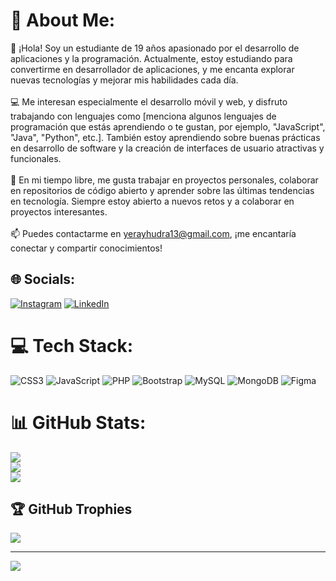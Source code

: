# 💫 About Me:
👋 ¡Hola! Soy un estudiante de 19 años apasionado por el desarrollo de aplicaciones y la programación. Actualmente, estoy estudiando para convertirme en desarrollador de aplicaciones, y me encanta explorar nuevas tecnologías y mejorar mis habilidades cada día.<br><br>💻 Me interesan especialmente el desarrollo móvil y web, y disfruto trabajando con lenguajes como [menciona algunos lenguajes de programación que estás aprendiendo o te gustan, por ejemplo, "JavaScript", "Java", "Python", etc.]. También estoy aprendiendo sobre buenas prácticas en desarrollo de software y la creación de interfaces de usuario atractivas y funcionales.<br><br>🚀 En mi tiempo libre, me gusta trabajar en proyectos personales, colaborar en repositorios de código abierto y aprender sobre las últimas tendencias en tecnología. Siempre estoy abierto a nuevos retos y a colaborar en proyectos interesantes.<br><br>📫 Puedes contactarme en yerayhudra13@gmail.com, ¡me encantaría conectar y compartir conocimientos!


## 🌐 Socials:
[![Instagram](https://img.shields.io/badge/Instagram-%23E4405F.svg?logo=Instagram&logoColor=white)](https://instagram.com/yeraayhurtadoo) [![LinkedIn](https://img.shields.io/badge/LinkedIn-%230077B5.svg?logo=linkedin&logoColor=white)](https://linkedin.com/in/yerayhurtadodev) 

# 💻 Tech Stack:
![CSS3](https://img.shields.io/badge/css3-%231572B6.svg?style=for-the-badge&logo=css3&logoColor=white) ![JavaScript](https://img.shields.io/badge/javascript-%23323330.svg?style=for-the-badge&logo=javascript&logoColor=%23F7DF1E) ![PHP](https://img.shields.io/badge/php-%23777BB4.svg?style=for-the-badge&logo=php&logoColor=white) ![Bootstrap](https://img.shields.io/badge/bootstrap-%238511FA.svg?style=for-the-badge&logo=bootstrap&logoColor=white) ![MySQL](https://img.shields.io/badge/mysql-4479A1.svg?style=for-the-badge&logo=mysql&logoColor=white) ![MongoDB](https://img.shields.io/badge/MongoDB-%234ea94b.svg?style=for-the-badge&logo=mongodb&logoColor=white) ![Figma](https://img.shields.io/badge/figma-%23F24E1E.svg?style=for-the-badge&logo=figma&logoColor=white)
# 📊 GitHub Stats:
![](https://github-readme-stats.vercel.app/api?username=yerayhurtado&theme=react&hide_border=false&include_all_commits=false&count_private=false)<br/>
![](https://github-readme-streak-stats.herokuapp.com/?user=yerayhurtado&theme=react&hide_border=false)<br/>
![](https://github-readme-stats.vercel.app/api/top-langs/?username=yerayhurtado&theme=react&hide_border=false&include_all_commits=false&count_private=false&layout=compact)

## 🏆 GitHub Trophies
![](https://github-profile-trophy.vercel.app/?username=yerayhurtado&theme=react&no-frame=false&no-bg=true&margin-w=4)

---
[![](https://visitcount.itsvg.in/api?id=yerayhurtado&icon=0&color=1)](https://visitcount.itsvg.in)

<!-- Proudly created with GPRM ( https://gprm.itsvg.in ) -->
